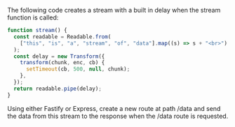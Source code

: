 The following code creates a stream with a built in delay when the stream function is called:

```javascript
function stream() {
  const readable = Readable.from(
    ["this", "is", "a", "stream", "of", "data"].map((s) => s + "<br>")
  );
  const delay = new Transform({
    transform(chunk, enc, cb) {
      setTimeout(cb, 500, null, chunk);
    },
  });
  return readable.pipe(delay);
}
```

Using either Fastify or Express, create a new route at path /data and send the data from this stream to the response when the /data route is requested.
